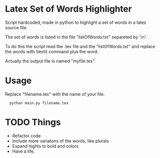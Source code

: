 # Latex Set of Words Highlighter

Script hardcoded, made in python to highlight a set of words  in a latex source file. 

The set of words is listed in the file  "listOfWords.txt" separeted by '\n'.

To do this the script read the .tex file and the "listOfWords.txt" and replace the words with \textit command plus the word.

Actually the output file is named "myfile.tex".

# Usage
  Replace "filename.tex" with the name of your file.
```{r, engine='bash', count_lines}
  python main.py filename.tex
```


# TODO Things

* Refactor code
* Include more variatons of the words, like plurals
* Expand hights to bold and colors
* Have a life.
